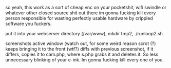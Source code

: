 so yeah, this work as a sort of cheap vnc on your pocketshit, wifi swindle or whatever other closed source shit out there im gonna fucking kill every person responsible for wasting perfectly usable hardware by crippled software you fuckers.

put it into your webserver directory (/var/www),
mkdir tmp2,
./runloop2.sh

screenshots active window (watch out, for some weird reason scrot (?) keeps bringing it
to the front (wtf?)
diffs with previous screenshot, if it differs, copies it to cam.php, where s.php grabs it
and deletes it. So less unnecessary blinking of your e-ink. Im gonna fucking kill every one of you.